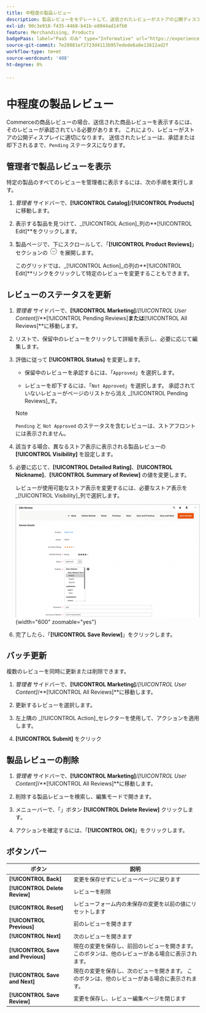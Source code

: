 ```yaml
---
title: 中程度の製品レビュー
description: 製品レビューをモデレートして、送信されたレビューがストアの公開ディスプレイに適切であることを確認する方法を説明します。
exl-id: 90c3e918-f435-4468-b41b-e8044ad14fb0
feature: Merchandising, Products
badgePaas: label="PaaS のみ" type="Informative" url="https://experienceleague.adobe.com/en/docs/commerce/user-guides/product-solutions" tooltip="Adobe Commerce on Cloud プロジェクト（Adobeが管理する PaaS インフラストラクチャ）およびオンプレミスプロジェクトにのみ適用されます。"
source-git-commit: 7e28081ef2723d4113b957edede6a8e13612ad2f
workflow-type: tm+mt
source-wordcount: '408'
ht-degree: 0%

---
```


# 中程度の製品レビュー

Commerceの商品レビューの場合、送信された商品レビューを表示するには、そのレビューが承認されている必要があります。 これにより、レビューがストアの公開ディスプレイに適切になります。 送信されたレビューは、承認または却下されるまで、`Pending` ステータスになります。

## 管理者で製品レビューを表示

特定の製品のすべてのレビューを管理者に表示するには、次の手順を実行します。

1. _管理者_ サイドバーで、**[!UICONTROL Catalog]**/**[!UICONTROL Products]** に移動します。

1. 表示する製品を見つけて、_[!UICONTROL Action]_列の&#x200B;**[!UICONTROL Edit]**をクリックします。

1. 製品ページで、下にスクロールして、「**[!UICONTROL Product Reviews]**」セクションの ![ 展開セレクター ](../assets/icon-display-expand.png) を展開します。

   このグリッドでは、_[!UICONTROL Action]_の列の&#x200B;**[!UICONTROL Edit]**リンクをクリックして特定のレビューを変更することもできます。

## レビューのステータスを更新

1. _管理者_ サイドバーで、**[!UICONTROL Marketing]**/_[!UICONTROL User Content]_/**[!UICONTROL Pending Reviews]**または&#x200B;**[!UICONTROL All Reviews]**に移動します。

1. リストで、保留中のレビューをクリックして詳細を表示し、必要に応じて編集します。

1. 評価に従って **[!UICONTROL Status]** を変更します。

   - 保留中のレビューを承認するには、「`Approved`」を選択します。

   - レビューを却下するには、「`Not Approved`」を選択します。 承認されていないレビューがページのリストから消え _[!UICONTROL Pending Reviews]_す。

   >[!NOTE]
   >
   >`Pending` と `Not Approved` のステータスを含むレビューは、ストアフロントには表示されません。

1. 該当する場合、異なるストア表示に表示される製品レビューの **[!UICONTROL Visibility]** を設定します。

1. 必要に応じて、**[!UICONTROL Detailed Rating]**、**[!UICONTROL Nickname]**、**[!UICONTROL Summary of Review]** の値を変更します。

   レビューが使用可能なストア表示を変更するには、必要なストア表示を _[!UICONTROL Visibility]_列で選択します。

   ![ レビューページを編集 ](./assets/edit-review-page.png){width="600" zoomable="yes"}

1. 完了したら、「**[!UICONTROL Save Review]**」をクリックします。

## バッチ更新

複数のレビューを同時に更新または削除できます。

1. _管理者_ サイドバーで、**[!UICONTROL Marketing]**/_[!UICONTROL User Content]_/**[!UICONTROL All Reviews]**に移動します。

1. 更新するレビューを選択します。

1. 左上隅の _[!UICONTROL Action]_セレクターを使用して、アクションを適用します。

1. **[!UICONTROL Submit]** をクリック

## 製品レビューの削除

1. _管理者_ サイドバーで、**[!UICONTROL Marketing]**/_[!UICONTROL User Content]_/**[!UICONTROL All Reviews]**に移動します。

1. 削除する製品レビューを検索し、編集モードで開きます。

1. メニューバーで、「」ボタン **[!UICONTROL Delete Review]** クリックします。

1. アクションを確定するには、「**[!UICONTROL OK]**」をクリックします。

## ボタンバー

| ボタン | 説明 |
|----------|--------------|
| **[!UICONTROL Back]** | 変更を保存せずにレビューページに戻ります |
| **[!UICONTROL Delete Review]** | レビューを削除 |
| **[!UICONTROL Reset]** | レビューフォーム内の未保存の変更を以前の値にリセットします |
| **[!UICONTROL Previous]** | 前のレビューを開きます |
| **[!UICONTROL Next]** | 次のレビューを開きます |
| **[!UICONTROL Save and Previous]** | 現在の変更を保存し、前回のレビューを開きます。 このボタンは、他のレビューがある場合に表示されます。 |
| **[!UICONTROL Save and Next]** | 現在の変更を保存し、次のビューを開きます。 このボタンは、他のレビューがある場合に表示されます。 |
| **[!UICONTROL Save Review]** | 変更を保存し、レビュー編集ページを閉じます |
